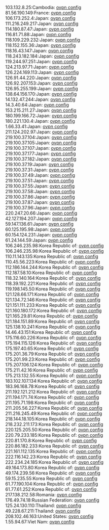 103.132.8.25:Cambodia: [ovpn config](vpn/103_132_8_25.ovpn)  
81.56.190.149:France: [ovpn config](vpn/81_56_190_149.ovpn)  
106.173.252.4:Japan: [ovpn config](vpn/106_173_252_4.ovpn)  
111.216.249.217:Japan: [ovpn config](vpn/111_216_249_217.ovpn)  
114.180.87.47:Japan: [ovpn config](vpn/114_180_87_47.ovpn)  
116.81.71.88:Japan: [ovpn config](vpn/116_81_71_88.ovpn)  
118.109.229.232:Japan: [ovpn config](vpn/118_109_229_232.ovpn)  
118.152.155.36:Japan: [ovpn config](vpn/118_152_155_36.ovpn)  
118.16.43.147:Japan: [ovpn config](vpn/118_16_43_147.ovpn)  
118.243.182.184:Japan: [ovpn config](vpn/118_243_182_184.ovpn)  
119.244.97.251:Japan: [ovpn config](vpn/119_244_97_251.ovpn)  
124.213.97.71:Japan: [ovpn config](vpn/124_213_97_71.ovpn)  
126.224.169.113:Japan: [ovpn config](vpn/126_224_169_113.ovpn)  
126.91.44.220:Japan: [ovpn config](vpn/126_91_44_220.ovpn)  
126.92.207.153:Japan: [ovpn config](vpn/126_92_207_153.ovpn)  
126.95.255.199:Japan: [ovpn config](vpn/126_95_255_199.ovpn)  
138.64.156.170:Japan: [ovpn config](vpn/138_64_156_170.ovpn)  
14.132.47.244:Japan: [ovpn config](vpn/14_132_47_244.ovpn)  
14.3.40.64:Japan: [ovpn config](vpn/14_3_40_64.ovpn)  
153.215.211.27:Japan: [ovpn config](vpn/153_215_211_27.ovpn)  
180.199.166.72:Japan: [ovpn config](vpn/180_199_166_72.ovpn)  
180.221.130.4:Japan: [ovpn config](vpn/180_221_130_4.ovpn)  
1.66.33.41:Japan: [ovpn config](vpn/1_66_33_41.ovpn)  
211.124.202.97:Japan: [ovpn config](vpn/211_124_202_97.ovpn)  
219.100.37.104:Japan: [ovpn config](vpn/219_100_37_104.ovpn)  
219.100.37.105:Japan: [ovpn config](vpn/219_100_37_105.ovpn)  
219.100.37.107:Japan: [ovpn config](vpn/219_100_37_107.ovpn)  
219.100.37.177:Japan: [ovpn config](vpn/219_100_37_177.ovpn)  
219.100.37.182:Japan: [ovpn config](vpn/219_100_37_182.ovpn)  
219.100.37.19:Japan: [ovpn config](vpn/219_100_37_19.ovpn)  
219.100.37.31:Japan: [ovpn config](vpn/219_100_37_31.ovpn)  
219.100.37.49:Japan: [ovpn config](vpn/219_100_37_49.ovpn)  
219.100.37.51:Japan: [ovpn config](vpn/219_100_37_51.ovpn)  
219.100.37.55:Japan: [ovpn config](vpn/219_100_37_55.ovpn)  
219.100.37.58:Japan: [ovpn config](vpn/219_100_37_58.ovpn)  
219.100.37.86:Japan: [ovpn config](vpn/219_100_37_86.ovpn)  
219.100.37.87:Japan: [ovpn config](vpn/219_100_37_87.ovpn)  
219.100.37.96:Japan: [ovpn config](vpn/219_100_37_96.ovpn)  
220.247.20.66:Japan: [ovpn config](vpn/220_247_20_66.ovpn)  
42.127.194.207:Japan: [ovpn config](vpn/42_127_194_207.ovpn)  
59.147.136.61:Japan: [ovpn config](vpn/59_147_136_61.ovpn)  
60.125.195.98:Japan: [ovpn config](vpn/60_125_195_98.ovpn)  
60.154.124.231:Japan: [ovpn config](vpn/60_154_124_231.ovpn)  
61.24.144.59:Japan: [ovpn config](vpn/61_24_144_59.ovpn)  
106.246.235.98:Korea Republic of: [ovpn config](vpn/106_246_235_98.ovpn)  
106.246.235.98:Korea Republic of: [ovpn config](vpn/106_246_235_98.ovpn)  
110.11.143.135:Korea Republic of: [ovpn config](vpn/110_11_143_135.ovpn)  
110.45.56.223:Korea Republic of: [ovpn config](vpn/110_45_56_223.ovpn)  
112.186.144.244:Korea Republic of: [ovpn config](vpn/112_186_144_244.ovpn)  
112.187.58.10:Korea Republic of: [ovpn config](vpn/112_187_58_10.ovpn)  
118.32.140.164:Korea Republic of: [ovpn config](vpn/118_32_140_164.ovpn)  
118.39.192.221:Korea Republic of: [ovpn config](vpn/118_39_192_221.ovpn)  
119.198.145.50:Korea Republic of: [ovpn config](vpn/119_198_145_50.ovpn)  
121.128.66.171:Korea Republic of: [ovpn config](vpn/121_128_66_171.ovpn)  
121.134.72.146:Korea Republic of: [ovpn config](vpn/121_134_72_146.ovpn)  
121.151.111.233:Korea Republic of: [ovpn config](vpn/121_151_111_233.ovpn)  
121.160.180.172:Korea Republic of: [ovpn config](vpn/121_160_180_172.ovpn)  
121.165.29.81:Korea Republic of: [ovpn config](vpn/121_165_29_81.ovpn)  
121.184.151.89:Korea Republic of: [ovpn config](vpn/121_184_151_89.ovpn)  
125.138.10.241:Korea Republic of: [ovpn config](vpn/125_138_10_241.ovpn)  
14.46.43.151:Korea Republic of: [ovpn config](vpn/14_46_43_151.ovpn)  
175.116.60.226:Korea Republic of: [ovpn config](vpn/175_116_60_226.ovpn)  
175.194.115.126:Korea Republic of: [ovpn config](vpn/175_194_115_126.ovpn)  
175.197.40.65:Korea Republic of: [ovpn config](vpn/175_197_40_65.ovpn)  
175.201.36.79:Korea Republic of: [ovpn config](vpn/175_201_36_79.ovpn)  
175.201.99.23:Korea Republic of: [ovpn config](vpn/175_201_99_23.ovpn)  
175.207.106.124:Korea Republic of: [ovpn config](vpn/175_207_106_124.ovpn)  
175.211.42.16:Korea Republic of: [ovpn config](vpn/175_211_42_16.ovpn)  
175.213.132.55:Korea Republic of: [ovpn config](vpn/175_213_132_55.ovpn)  
183.102.107.134:Korea Republic of: [ovpn config](vpn/183_102_107_134.ovpn)  
183.96.168.78:Korea Republic of: [ovpn config](vpn/183_96_168_78.ovpn)  
211.192.121.212:Korea Republic of: [ovpn config](vpn/211_192_121_212.ovpn)  
211.194.171.74:Korea Republic of: [ovpn config](vpn/211_194_171_74.ovpn)  
211.195.71.198:Korea Republic of: [ovpn config](vpn/211_195_71_198.ovpn)  
211.205.56.227:Korea Republic of: [ovpn config](vpn/211_205_56_227.ovpn)  
211.216.245.49:Korea Republic of: [ovpn config](vpn/211_216_245_49.ovpn)  
218.144.18.105:Korea Republic of: [ovpn config](vpn/218_144_18_105.ovpn)  
218.232.211.173:Korea Republic of: [ovpn config](vpn/218_232_211_173.ovpn)  
220.125.205.50:Korea Republic of: [ovpn config](vpn/220_125_205_50.ovpn)  
220.79.233.185:Korea Republic of: [ovpn config](vpn/220_79_233_185.ovpn)  
220.81.170.8:Korea Republic of: [ovpn config](vpn/220_81_170_8.ovpn)  
220.86.182.233:Korea Republic of: [ovpn config](vpn/220_86_182_233.ovpn)  
221.161.112.135:Korea Republic of: [ovpn config](vpn/221_161_112_135.ovpn)  
222.116.142.23:Korea Republic of: [ovpn config](vpn/222_116_142_23.ovpn)  
222.234.24.185:Korea Republic of: [ovpn config](vpn/222_234_24_185.ovpn)  
49.164.173.80:Korea Republic of: [ovpn config](vpn/49_164_173_80.ovpn)  
49.174.239.56:Korea Republic of: [ovpn config](vpn/49_174_239_56.ovpn)  
59.15.235.55:Korea Republic of: [ovpn config](vpn/59_15_235_55.ovpn)  
61.77.190.104:Korea Republic of: [ovpn config](vpn/61_77_190_104.ovpn)  
61.77.61.252:Korea Republic of: [ovpn config](vpn/61_77_61_252.ovpn)  
217.138.212.58:Romania: [ovpn config](vpn/217_138_212_58.ovpn)  
176.49.74.18:Russian Federation: [ovpn config](vpn/176_49_74_18.ovpn)  
125.24.130.110:Thailand: [ovpn config](vpn/125_24_130_110.ovpn)  
49.228.67.211:Thailand: [ovpn config](vpn/49_228_67_211.ovpn)  
208.102.46.163:United States: [ovpn config](vpn/208_102_46_163.ovpn)  
1.55.94.67:Viet Nam: [ovpn config](vpn/1_55_94_67.ovpn)  
